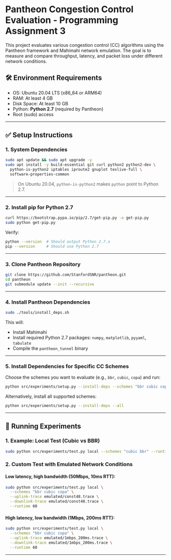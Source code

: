 # Pantheon Congestion Control Evaluation - Programming Assignment 3

This project evaluates various congestion control (CC) algorithms using the Pantheon framework and Mahimahi network emulation. The goal is to measure and compare throughput, latency, and packet loss under different network conditions.

## 🛠 Environment Requirements

- OS: Ubuntu 20.04 LTS (x86_64 or ARM64)
- RAM: At least 4 GB
- Disk Space: At least 10 GB
- Python: **Python 2.7** (required by Pantheon)
- Root (sudo) access

---

## ✅ Setup Instructions

### 1. System Dependencies

```bash
sudo apt update && sudo apt upgrade -y
sudo apt install -y build-essential git curl python2 python2-dev \
  python-is-python2 iptables iproute2 gnuplot texlive-full \
  software-properties-common
```

> On Ubuntu 20.04, `python-is-python2` makes `python` point to Python 2.7.

---

### 2. Install pip for Python 2.7

```bash
curl https://bootstrap.pypa.io/pip/2.7/get-pip.py -o get-pip.py
sudo python get-pip.py
```

Verify:

```bash
python --version  # Should output Python 2.7.x
pip --version     # Should use Python 2.7
```

---

### 3. Clone Pantheon Repository

```bash
git clone https://github.com/StanfordSNR/pantheon.git
cd pantheon
git submodule update --init --recursive
```

---

### 4. Install Pantheon Dependencies

```bash
sudo ./tools/install_deps.sh
```

This will:
- Install Mahimahi
- Install required Python 2.7 packages: `numpy`, `matplotlib`, `pyyaml`, `tabulate`
- Compile the `pantheon_tunnel` binary

---

### 5. Install Dependencies for Specific CC Schemes

Choose the schemes you want to evaluate (e.g., `bbr`, `cubic`, `copa`) and run:

```bash
python src/experiments/setup.py --install-deps --schemes "bbr cubic copa"
```

Alternatively, install all supported schemes:

```bash
python src/experiments/setup.py --install-deps --all
```

---

## 🧪 Running Experiments

### 1. Example: Local Test (Cubic vs BBR)

```bash
sudo python src/experiments/test.py local --schemes "cubic bbr" --runtime 60
```

### 2. Custom Test with Emulated Network Conditions

#### Low latency, high bandwidth (50Mbps, 10ms RTT):

```bash
sudo python src/experiments/test.py local \
  --schemes "bbr cubic copa" \
  --uplink-trace emulated/const48.trace \
  --downlink-trace emulated/const48.trace \
  --runtime 60
```

#### High latency, low bandwidth (1Mbps, 200ms RTT):

```bash
sudo python src/experiments/test.py local \
  --schemes "bbr cubic copa" \
  --uplink-trace emulated/1mbps_200ms.trace \
  --downlink-trace emulated/1mbps_200ms.trace \
  --runtime 60
```

---